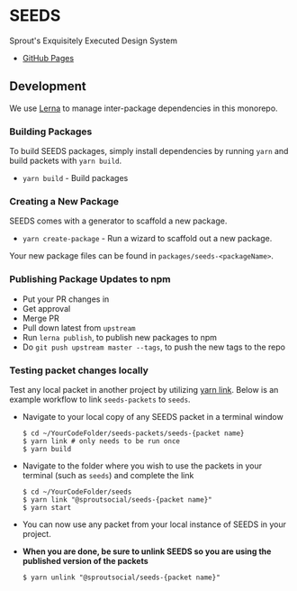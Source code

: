 # SEEDS
Sprout's Exquisitely Executed Design System

- [GitHub Pages](https://sproutsocial.github.io/seeds/)

## Development

We use [Lerna](https://lernajs.io) to manage inter-package dependencies in this monorepo.

### Building Packages

To build SEEDS packages, simply install dependencies by running `yarn` and build packets with `yarn build`.

- `yarn build` - Build packages

### Creating a New Package

SEEDS comes with a generator to scaffold a new package.

- `yarn create-package` - Run a wizard to scaffold out a new package.

Your new package files can be found in `packages/seeds-<packageName>`.

### Publishing Package Updates to npm

- Put your PR changes in
- Get approval
- Merge PR
- Pull down latest from `upstream`
- Run `lerna publish`, to publish new packages to npm
- Do `git push upstream master --tags`, to push the new tags to the repo

### Testing packet changes locally

Test any local packet in another project by utilizing [yarn link](https://yarnpkg.com/lang/en/docs/cli/link/). Below is an example workflow to link `seeds-packets` to `seeds`.

* Navigate to your local copy of any SEEDS packet in a terminal window

  ```shell
  $ cd ~/YourCodeFolder/seeds-packets/seeds-{packet name}
  $ yarn link # only needs to be run once
  $ yarn build
  ```

* Navigate to the folder where you wish to use the packets in your terminal (such as `seeds`) and complete the link

  ```shell
  $ cd ~/YourCodeFolder/seeds
  $ yarn link "@sproutsocial/seeds-{packet name}"
  $ yarn start
  ```

* You can now use any packet from your local instance of SEEDS in your project.

* **When you are done, be sure to unlink SEEDS so you are using the published version of the packets**

  ```
  $ yarn unlink "@sproutsocial/seeds-{packet name}"
  ```
